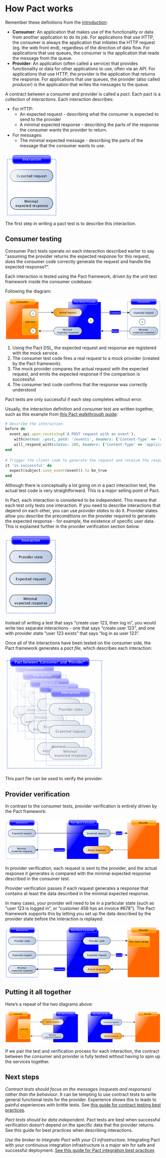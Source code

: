 # How Pact works

Remember these definitions from the [introduction](./):

* **Consumer**: An application that makes use of the functionality or data from another application to do its job. For applications that use HTTP, the consumer is always the application that initiates the HTTP request \(eg. the web front end\), regardless of the direction of data flow. For applications that use queues, the consumer is the application that reads the message from the queue.
* **Provider**: An application \(often called a service\) that provides functionality or data for other applications to use, often via an API. For applications that use HTTP, the provider is the application that returns the response. For applications that use queues, the provider \(also called _producer_\) is the application that writes the messages to the queue.

A contract between a consumer and provider is called a _pact_. Each pact is a collection of _interactions_. Each interaction describes:

* For HTTP:
  * An expected request - describing what the consumer is expected to send to the provider
  * A minimal expected response - describing the parts of the response the consumer wants the provider to return.
* For messages:
  * The minimal expected message - describing the parts of the message that the consumer wants to use.

![Pact interaction](.gitbook/assets/pact-base%20%281%29.png)

The first step in writing a pact test is to describe this interaction.

## Consumer testing

Consumer Pact tests operate on each interaction described earlier to say "assuming the provider returns the expected response for this request, does the consumer code correctly generate the request and handle the expected response?".

Each interaction is tested using the Pact framework, driven by the unit test framework inside the consumer codebase:

Following the diagram:

![Pact interaction](.gitbook/assets/pact-overview%20%281%29.png)

1. Using the Pact DSL, the expected request and response are registered with the mock service.
2. The consumer test code fires a real request to a mock provider \(created by the Pact framework\).
3. The mock provider compares the actual request with the expected request, and emits the expected response if the comparison is successful.
4. The consumer test code confirms that the response was correctly understood

Pact tests are only successful if each step completes without error.

Usually, the interaction definition and consumer test are written together, such as this example from [this Pact walkthrough guide](https://dius.com.au/2014/05/19/simplifying-micro-service-testing-with-pacts/):

```ruby
# Describe the interaction
before do
  event_api.upon_receiving('A POST request with an event').
    with(method: :post, path: '/events', headers: {'Content-Type' => 'application/json'}, body: event_json).
    will_respond_with(status: 200, headers: {'Content-Type' => 'application/json'})
end

# Trigger the client code to generate the request and receive the response
it 'is successful' do
  expect(subject.save_event(event)).to be_true
end
```

Although there is conceptually a lot going on in a pact interaction test, the actual test code is very straightforward. This is a major selling point of Pact.

In Pact, each interaction is considered to be independent. This means that each test only tests one interaction. If you need to describe interactions that depend on each other, you can use _provider states_ to do it. Provider states allow you describe the preconditions on the provider required to generate the expected response - for example, the existence of specific user data. This is explained further in the provider verification section below.

![Pact interaction with provider state](.gitbook/assets/pact-base-extended.png)

Instead of writing a test that says “create user 123, then log in”, you would write two separate interactions - one that says “create user 123”, and one with provider state “user 123 exists” that says “log in as user 123”.

Once all of the interactions have been tested on the consumer side, the Pact framework generates a _pact file_, which describes each interaction:

![Pact file](.gitbook/assets/pact-file.png)

This pact file can be used to verify the provider.

## Provider verification

In contrast to the consumer tests, provider verification is entirely driven by the Pact framework:

![Provider verification](.gitbook/assets/pact-verification%20%281%29.png)

In provider verification, each request is sent to the provider, and the actual response it generates is compared with the minimal expected response described in the consumer test.

Provider verification passes if each request generates a response that contains at least the data described in the minimal expected response.

In many cases, your provider will need to be in a particular state \(such as “user 123 is logged in”, or “customer 456 has an invoice \#678”\). The Pact framework supports this by letting you set up the data described by the provider state before the interaction is replayed:

![Provider verification with state](.gitbook/assets/pact-verification-states%20%282%29.png)

## Putting it all together

Here’s a repeat of the two diagrams above:

![Pact test and verify](.gitbook/assets/pact-test-and-verify%20%282%29.png)

If we pair the test and verification process for each interaction, the contract between the consumer and provider is fully tested without having to spin up the services together.

## Next steps

_Contract tests should focus on the messages \(requests and responses\) rather than the behaviour_. It can be tempting to use contract tests to write general functional tests for the provider. Experience shows this to leads to painful experiences with brittle tests. See [this guide for contract testing best practices](https://docs.pact.io/best-practices/consumer/contract-tests-vs-functional-tests).

_Pact tests should be data independent_. Pact tests are best when successful verification doesn’t depend on the specific data that the provider returns. See this guide for best practices when describing interactions.

_Use the broker to integrate Pact with your CI infrastructure._ Integrating Pact with your continuous integration infrastructure is a major win for safe and successful deployment. [See this guide for Pact integration best practices](best_practices/pact_nirvana.md)

